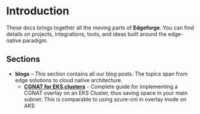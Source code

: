 # Introduction

These docs brings together all the moving parts of **Edgeforge**. You can find details on projects, integrations, tools, and ideas built around the edge-native paradigm.

## Sections

<!-- - **edgectl** – A Golang CLI to automate and manage edge nodes and infrastructure. Built to be portable, `edgectl` works great both interactively and as part of automated workflows.

- **edgecloud** – A scalable edge-cloud platform designed for small form factor devices like SBCs. It's about bringing cloud-native patterns to the edge in a way that feels simple and powerful. -->

- **blogs** – This section contains all our blog posts. The topics span from edge solutions to cloud native architecture.
    - [**CGNAT for EKS clusters**](../blog/cgnat-overlay-with-eks.md) - Complete guide for implementing a CGNAT overlay on an EKS Cluster, thus saving space in your main subnet. This is comparable to using azure-cni in overlay mode on AKS
